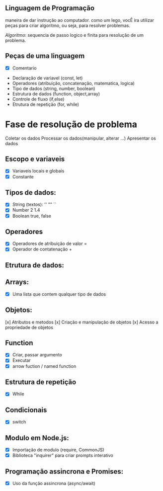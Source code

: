 ## Linguagem de Programação
maneira de dar instrução ao computador.
como um lego, vocÊ ira utilizar peças para criar algoritmo, ou seja, para resolver problemas.

*Algoritmo*: sequencia de passo logico e finita para resolução de um problema.

## Peças de uma linguagem
- [x] Comentario
- Declaração de variavel (const, let)
- Operadores (atribuição, concatenação, matematica, logica)
- Tipo de dados (string, number, boolean)
- Estrutura de dados (function, object,array)
- Controle de fluxo (if,else)
- Etrutura de repetição (for, while)

# Fase de resolução de problema
Coletar os dados
Processar os dados(manipular, alterar ...)
Apresentar os dados

## Escopo e variaveis

- [x] Variaveis locais e globais
- [x] Constante

## Tipos de dados:

- [x] String (textos): '' "" ``
- [x] Number 2 1.4
- [x] Boolean true, false

## Operadores

- [x] Operadores de atribuição de valor =
- [x] Operador de contatenação +

## Etrutura de dados:

## Arrays:
 
- [x] Uma lista que contem qualquer tipo de dados

## Objetos:

[x] Atributos e metodos
[x] Criação e manipulação de objetos
[x] Acesso a propriedade de objetos

## Function

- [x] Criar, passar argumento
- [x] Executar
- [x] arrow fuction / named function

## Estrutura de repetição

- [x] While

## Condicionais

- [x] switch

## Modulo em Node.js:

- [x] Importação de modulo (require, CommonJS)
- [x] Biblioteca "inquirer" para criar prompts interativo

## Programação assincrona e Promises:

- [x] Uso da função assincrona (async/await)

